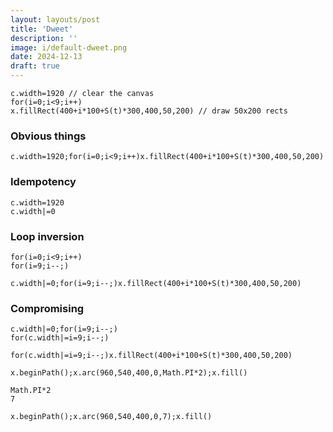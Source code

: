 ```yaml
---
layout: layouts/post
title: 'Dweet'
description: ''
image: i/default-dweet.png
date: 2024-12-13
draft: true
---
```


<script>
function tailDebounce(fn, delay) {
  let timer;

  return function (...args) {
    clearTimeout(timer);
    timer = setTimeout(() => fn.apply(this, args), delay);
  };
}

function clamp(v, min, max) {
  return Math.min(Math.max(v, min), max);
}

const visibilityCallbacks = new WeakMap();

const visibilityObserver = new IntersectionObserver((entries) => {
  for (const entry of entries) {
    entry.target.setAttribute('data-in-viewport', entry.isIntersecting);
    visibilityCallbacks.get(entry.target)?.(entry.isIntersecting);
  }
}, {
  threshold: 0.75,
});

const resizeCallbacks = new WeakMap();

const resizeObserver = new ResizeObserver((entries) => {
  for (const entry of entries) {
    if (entry.contentRect) {
      resizeCallbacks.get(entry.target)?.();
    }
  }
});

function render(idOrNode, {init, draw, resize = true}) {
  const canvas = typeof id === 'string'
    ? document.querySelector(`#${idOrNode}`)
    : idOrNode;
  const ctx = canvas.getContext("2d");
  const state = {};
  let visible = false;
  let rafId = null;

  function initOnRaf() {
    requestAnimationFrame(() => init.call(state, canvas, ctx));
  }

  function raf(draw) {
    rafId = requestAnimationFrame((t) => {
      raf(draw);
      try {
        draw.call(state, ctx, t);
      } catch (error) {
        console.error('Error on draw', error);
        cancelAnimationFrame(rafId);
      }
    });
  }

  if (init) {
    initOnRaf();
  }

  if (draw) {
    visibilityCallbacks.set(canvas, (newVisible) => {
      if (newVisible) {
        if (!visible) {
          raf(draw);
        }
      } else {
        if (visible && rafId) {
          cancelAnimationFrame(rafId);
          rafId = null;
        }
      }

      visible = newVisible;
    });

    visibilityObserver.observe(canvas);
  }

  if (resize && init) {
    const debouncedInitOnRaf = tailDebounce(initOnRaf, 100);

    resizeCallbacks.set(canvas, debouncedInitOnRaf);
    resizeObserver.observe(canvas);
  }
}

function dweetRenderer(src) {
  const u = new Function('t', src);

  const wrapped = new Function('state', 'time', `
    with (state) {
      (${u})(time);
    }
  `);

  const minFrameTimeMs = 1000 / 60
  let lastRenderTime = null;

  return {
    init(canvas, ctx) {
      canvas.width = 1920;
      canvas.height = 1080;

      Object.assign(this, {
        frame: 0,
        c: canvas,
        x: ctx,
        S: Math.sin,
        C: Math.cos,
        T: Math.tan,
        R: (r,g,b,a) => {
          a = a === undefined ? 1 : a;
          return 'rgba(' + (r | 0) + ',' + (g | 0) + ',' + (b | 0) + ',' + a + ')';
        },
      });
    },
    draw(ctx, t) {
      const now = performance.now();

      if (lastRenderTime === null) {
        lastRenderTime = now - minFrameTimeMs;
      } else {
        const elapsedTime = now - lastRenderTime;

        if (elapsedTime >= minFrameTimeMs) {
          lastRenderTime = now;

          let time = this.frame / 60;

          if (time * 60 | 0 == this.frame - 1) {
            time += 0.000001;
          }

          this.frame++;

          wrapped(this, time);
        }
      }
    },
    resize: false,
  }
}
</script>

<script>
window.addEventListener('DOMContentLoaded', () => {
  const lengthTemplate = document.querySelector('#dweet-length-template');
  const playerTemplate = document.querySelector('#dweet-player-template');
  const playableDweets = document.querySelectorAll('.dweet.play');

  playableDweets.forEach((playableDweet) => {
    const src = playableDweet.querySelector('code').textContent.trim();
    const length = lengthTemplate.querySelector('div').cloneNode(true);
    const player = playerTemplate.querySelector('p').cloneNode(true);
    const canvas = player.querySelector('canvas');

    length.querySelector('span').innerText = src.length;

    playableDweet.appendChild(length);

    playableDweet.parentNode.insertBefore(player, playableDweet.nextSibling);

    render(canvas, dweetRenderer(src));
  });
});
</script>

<div id="dweet-length-template" style="display: none">
  <div class="length"><span></span>/140</div>
</div>

<div id="dweet-player-template" style="display: none">
  <p class="canvas-container">
    <span class="canvas-subcontainer">
      <canvas class="fit white"></canvas>
    </span>
  </p>
</div>

<pre class="dweet play"><code class="language-js">c.width=1920 // clear the canvas
for(i=0;i<9;i++)
x.fillRect(400+i*100+S(t)*300,400,50,200) // draw 50x200 rects
</code></pre>

### Obvious things

<pre class="dweet"><code class="language-js">c.width=1920;for(i=0;i<9;i++)x.fillRect(400+i*100+S(t)*300,400,50,200)
</code></pre>

### Idempotency

<pre><code>c.width=19<span class="remove">20</span>
c.width|=0
</code></pre>

### Loop inversion

<pre><code>for(i=0;i<9;i<span class="remove">++)</span>
for(i=9;i--;)
</code></pre>

<pre class="dweet"><code class="language-js">c.width|=0;for(i=9;i--;)x.fillRect(400+i*100+S(t)*300,400,50,200)
</code></pre>

### Compromising

<pre><code>c.width|=0;for(i=9;i--<span class="remove">;)</span>
for(c.width|=i=9;i--;)
</code></pre>

<pre class="dweet play"><code class="language-js">for(c.width|=i=9;i--;)x.fillRect(400+i*100+S(t)*300,400,50,200)
</code></pre>

<pre class="dweet play"><code class="language-js">x.beginPath();x.arc(960,540,400,0,Math.PI*2);x.fill()
</code></pre>

<pre><code>M<span class="remove">ath.PI*2</span>
7
</code></pre>

<pre class="dweet play"><code class="language-js">x.beginPath();x.arc(960,540,400,0,7);x.fill()
</code></pre>
